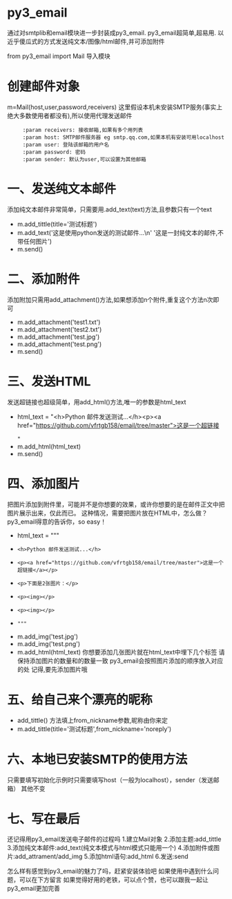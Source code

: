   # py3_email
 通过对smtplib和email模块进一步封装成py3_email.
 py3_email超简单,超易用. 以近乎傻瓜式的方式发送纯文本/图像/html邮件,并可添加附件

 from py3_email import Mail 导入模块

 # 创建邮件对象
 m=Mail(host,user,password,receivers)
 这里假设本机未安装SMTP服务(事实上绝大多数使用者都没有),所以使用代理发送邮件

         :param receivers: 接收邮箱,如果有多个用列表
         :param host: SMTP邮件服务器 eg smtp.qq.com,如果本机有安装可用localhost
         :param user: 登陆该邮箱的用户名
         :param password: 密码
         :param sender: 默认为user,可以设置为其他邮箱

 # 一、发送纯文本邮件
 添加纯文本邮件非常简单，只需要用.add_text(text)方法,且参数只有一个text
  + m.add_tittle(title='测试标题')
  + m.add_text('这是使用python发送的测试邮件...\n'
            '这是一封纯文本的邮件,不带任何图片')
  + m.send()


 # 二、添加附件
 添加附加只需用add_attachment()方法,如果想添加n个附件,重复这个方法n次即可
  + m.add_attachment('test1.txt')
  + m.add_attachment('test2.txt')
  + m.add_attachment('test.jpg')
  + m.add_attachment('test.png')
  + m.send()

 # 三、发送HTML
 发送超链接也超级简单，用add_html()方法,唯一的参数是html_text
  + html_text = "\<h>Python 邮件发送测试...\</h>\<p>\<a href="https://github.com/vfrtgb158/email/tree/master">这是一个超链接</a></p>"
  + m.add_html(html_text)
  + m.send()

 # 四、添加图片
 把图片添加到附件里，可能并不是你想要的效果，或许你想要的是在邮件正文中把图片展示出来，仅此而已。
 这种情况，需要把图片放在HTML中，怎么做？
 py3_email得意的告诉你，so easy！
  + html_text = """
  +     <h>Python 邮件发送测试...</h>
  +     <p><a href="https://github.com/vfrtgb158/email/tree/master">这是一个超链接</a></p>
  +     <p>下面是2张图片：</p>
  +     <p><img></p>
  +     <p><img></p>
  +     """
  + m.add_img('test.jpg')
  + m.add_img('test.png')
  + m.add_html(html_text)
 你想要添加几张图片就在html_text中埋下几个<img>标签
 请保持添加图片的数量和<img>的数量一致
 py3_email会按照图片添加的顺序放入对应的<img>处
 记得,要先添加图片哦

 # 五、给自己来个漂亮的昵称
  + add_tittle() 方法填上from_nickname参数,昵称由你来定
  + m.add_tittle(title='测试标题',from_nickname='noreply')

 # 六、本地已安装SMTP的使用方法
 只需要填写初始化示例时只需要填写host（一般为localhost），sender（发送邮箱）
 其他不变

 # 七、写在最后
 还记得用py3_email发送电子邮件的过程吗
 1.建立Mail对象
 2.添加主题:add_tittle
 3.添加纯文本邮件:add_text(纯文本模式与html模式只能用一个)
 4.添加附件或图片:add_attrament/add_img
 5.添加html语句:add_html
 6.发送:send


 怎么样有感觉到py3_email的魅力了吗，赶紧安装体验吧
 如果使用中遇到什么问题，可以在下方留言
 如果觉得好用的老铁，可以点个赞，也可以跟我一起让py3_email更加完善
